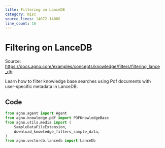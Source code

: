 ```yaml
---
title: Filtering on LanceDB
category: misc
source_lines: 14072-14088
line_count: 16
---
```


# Filtering on LanceDB
Source: https://docs.agno.com/examples/concepts/knowledge/filters/filtering_lance_db

Learn how to filter knowledge base searches using Pdf documents with user-specific metadata in LanceDB.

## Code

```python
from agno.agent import Agent
from agno.knowledge.pdf import PDFKnowledgeBase
from agno.utils.media import (
    SampleDataFileExtension,
    download_knowledge_filters_sample_data,
)
from agno.vectordb.lancedb import LanceDb

